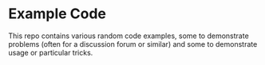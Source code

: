 Example Code
============

This repo contains various random code examples, some to demonstrate
problems (often for a discussion forum or similar) and some to demonstrate
usage or particular tricks.
